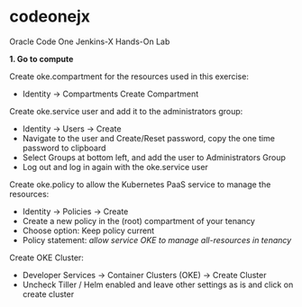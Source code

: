 # codeonejx
Oracle Code One Jenkins-X Hands-On Lab

<b>1. Go to compute</b>

Create oke.compartment for the resources used in this exercise:
 * Identity -> Compartments Create Compartment

Create oke.service user and add it to the administrators group:
 * Identity -> Users -> Create
 * Navigate to the user and Create/Reset password, copy the one time password to clipboard
 * Select Groups at bottom left, and add the user to Administrators Group
 * Log out and log in again with the oke.service user

Create oke.policy to allow the Kubernetes PaaS service to manage the resources:
 * Identity -> Policies -> Create
 * Create a new policy in the (root) compartment of your tenancy
 * Choose option: Keep policy current
 * Policy statement: *allow service OKE to manage all-resources in tenancy*

Create OKE Cluster:
 * Developer Services -> Container Clusters (OKE) -> Create Cluster
 * Uncheck Tiller / Helm enabled and leave other settings as is and click on create cluster


